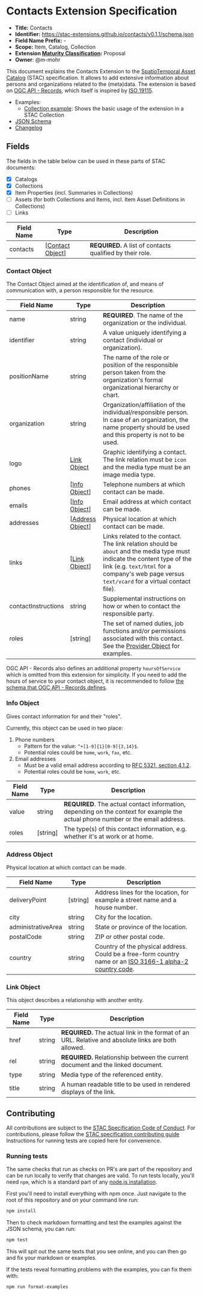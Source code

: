 # Contacts Extension Specification

- **Title:** Contacts
- **Identifier:** <https://stac-extensions.github.io/contacts/v0.1.1/schema.json>
- **Field Name Prefix:** -
- **Scope:** Item, Catalog, Collection
- **Extension [Maturity Classification](https://github.com/radiantearth/stac-spec/tree/master/extensions/README.md#extension-maturity):** Proposal
- **Owner**: @m-mohr

This document explains the Contacts Extension to the [SpatioTemporal Asset Catalog](https://github.com/radiantearth/stac-spec) (STAC) specification.
It allows to add extensive information about persons and organizations related to the (meta)data.
The extension is based on [OGC API - Records](https://ogcapi.ogc.org/records/),
which itself is inspired by [ISO 19115](https://www.iso.org/standard/53798.html).

- Examples:
  - [Collection example](examples/collection.json): Shows the basic usage of the extension in a STAC Collection
- [JSON Schema](json-schema/schema.json)
- [Changelog](./CHANGELOG.md)

## Fields

The fields in the table below can be used in these parts of STAC documents:
- [x] Catalogs
- [x] Collections
- [x] Item Properties (incl. Summaries in Collections)
- [ ] Assets (for both Collections and Items, incl. Item Asset Definitions in Collections)
- [ ] Links

| Field Name | Type                                  | Description |
| ---------- | ------------------------------------- | ----------- |
| contacts   | \[[Contact Object](#contact-object)] | **REQUIRED.** A list of contacts qualified by their role. |

### Contact Object

The Contact Object aimed at the identification of, and means of communication with, a person responsible for the resource.

| Field Name          | Type                                 | Description |
| ------------------- | ------------------------------------ | ----------- |
| name                | string                               | **REQUIRED**. The name of the organization or the individual. |
| identifier          | string                               | A value uniquely identifying a contact (individual or organization). |
| positionName        | string                               | The name of the role or position of the responsible person taken from the organization's formal organizational hierarchy or chart. |
| organization        | string                               | Organization/affiliation of the individual/responsible person. In case of an organization, the name property should be used and this property is not to be used. |
| logo                | [Link Object](#link-object)          | Graphic identifying a contact. The link relation must be `icon` and the media type must be an image media type. |
| phones              | \[[Info Object](#info-object)]       | Telephone numbers at which contact can be made. |
| emails              | \[[Info Object](#info-object)]       | Email address at which contact can be made. |
| addresses           | \[[Address Object](#address-object)] | Physical location at which contact can be made. |
| links               | \[[Link Object](#link-object)\]      | Links related to the contact. The link relation should be `about` and the media type must indicate the content type of the link (e.g. `text/html` for a company's web page versus `text/vcard` for a virtual contact file). |
| contactInstructions | string                               | Supplemental instructions on how or when to contact the responsible party. |
| roles               | \[string]                            | The set of named duties, job functions and/or permissions associated with this contact. See the [Provider Object](https://github.com/radiantearth/stac-spec/blob/master/item-spec/common-metadata.md#provider-object) for examples. |

OGC API - Records also defines an additional property `hoursOfService` which is omitted from this extension
for simplicity. If you need to add the hours of service to your contact object, it is recommended to follow
[the schema that OGC API - Records defines](https://github.com/opengeospatial/ogcapi-records/blob/master/core/openapi/schemas/contact.yaml).

### Info Object

Gives contact information for and their "roles".

Currently, this object can be used in two place:

1. Phone numbers
   - Pattern for the value: `^+[1-9]{1}[0-9]{3,14}$`.
   - Potential roles could be `home`, `work`, `fax`, etc.
2. Email addresses
   - Must be a valid email address according to
     [RFC 5321, section 4.1.2](https://datatracker.ietf.org/doc/html/rfc5321#section-4.1.2).
   - Potential roles could be `home`, `work`, etc.

| Field Name | Type      | Description |
| ---------- | --------- | ----------- |
| value      | string    | **REQUIRED**. The actual contact information, depending on the context for example the actual phone number or the email address. |
| roles      | \[string] | The type(s) of this contact information, e.g. whether it's at work or at home. |

### Address Object

Physical location at which contact can be made.

| Field Name         | Type      | Description |
| ------------------ | --------- | ----------- |
| deliveryPoint      | \[string] | Address lines for the location, for example a street name and a house number. |
| city               | string    | City for the location. |
| administrativeArea | string    | State or province of the location. |
| postalCode         | string    | ZIP or other postal code. |
| country            | string    | Country of the physical address. Could be a free-form country name or an [ISO 3166-1 alpha-2 country code](https://en.wikipedia.org/wiki/ISO_3166-1_alpha-2#Officially_assigned_code_elements). |

### Link Object

This object describes a relationship with another entity.

| Field Name | Type   | Description |
| ---------- | ------ | ----------- |
| href       | string | **REQUIRED.** The actual link in the format of an URL. Relative and absolute links are both allowed. |
| rel        | string | **REQUIRED.** Relationship between the current document and the linked document. |
| type       | string | Media type of the referenced entity. |
| title      | string | A human readable title to be used in rendered displays of the link. |

## Contributing

All contributions are subject to the
[STAC Specification Code of Conduct](https://github.com/radiantearth/stac-spec/blob/master/CODE_OF_CONDUCT.md).
For contributions, please follow the
[STAC specification contributing guide](https://github.com/radiantearth/stac-spec/blob/master/CONTRIBUTING.md) Instructions
for running tests are copied here for convenience.

### Running tests

The same checks that run as checks on PR's are part of the repository and can be run locally to verify that changes are valid. 
To run tests locally, you'll need `npm`, which is a standard part of any [node.js installation](https://nodejs.org/en/download/).

First you'll need to install everything with npm once. Just navigate to the root of this repository and on 
your command line run:
```bash
npm install
```

Then to check markdown formatting and test the examples against the JSON schema, you can run:
```bash
npm test
```

This will spit out the same texts that you see online, and you can then go and fix your markdown or examples.

If the tests reveal formatting problems with the examples, you can fix them with:
```bash
npm run format-examples
```
